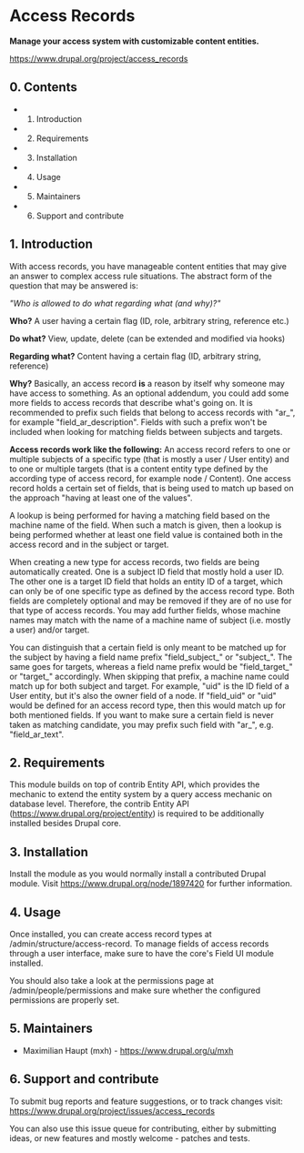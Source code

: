 # Access Records

**Manage your access system with customizable content entities.**

https://www.drupal.org/project/access_records

## 0. Contents

- 1. Introduction
- 2. Requirements
- 3. Installation
- 4. Usage
- 5. Maintainers
- 6. Support and contribute

## 1. Introduction

With access records, you have manageable content entities that may give an
answer to complex access rule situations. The abstract form of the question that
may be answered is:

*"Who is allowed to do what regarding what (and why)?"*

**Who?**
A user having a certain flag (ID, role, arbitrary string, reference etc.)

**Do what?**
View, update, delete (can be extended and modified via hooks)

**Regarding what?**
Content having a certain flag (ID, arbitrary string, reference)

**Why?**
Basically, an access record **is** a reason by itself why someone may have
access to something. As an optional addendum, you could add some more fields
to access records that describe what's going on. It is recommended to prefix
such fields that belong to access records with "ar_", for example
"field_ar_description". Fields with such a prefix won't be included when looking
for matching fields between subjects and targets.

**Access records work like the following:**
An access record refers to one or multiple subjects of a specific type (that is
mostly a user / User entity) and to one or multiple targets (that is a content
entity type defined by the according type of access record, for example node /
Content). One access record holds a certain set of fields, that is being used
to match up based on the approach "having at least one of the values".

A lookup is being performed for having a matching field based on the machine
name of the field. When such a match is given, then a lookup is being performed
whether at least one field value is contained both in the access record and
in the subject or target.

When creating a new type for access records, two fields are being automatically
created. One is a subject ID field that mostly hold a user ID. The other one
is a target ID field that holds an entity ID of a target, which can only be
of one specific type as defined by the access record type. Both fields are
completely optional and may be removed if they are of no use for that type of
access records. You may add further fields, whose machine names may match with
the name of a machine name of subject (i.e. mostly a user) and/or target.

You can distinguish that a certain field is only meant to be matched up for the
subject by having a field name prefix "field_subject_" or "subject_". The same
goes for targets, whereas a field name prefix would be "field_target_" or
"target_" accordingly. When skipping that prefix, a machine name could match
up for both subject and target. For example, "uid" is the ID field of a User
entity, but it's also the owner field of a node. If "field_uid" or "uid" would
be defined for an access record type, then this would match up for both
mentioned fields. If you want to make sure a certain field is never taken as
matching candidate, you may prefix such field with "ar_", e.g. "field_ar_text".

## 2. Requirements

This module builds on top of contrib Entity API, which provides the mechanic
to extend the entity system by a query access mechanic on database level.
Therefore, the contrib Entity API (https://www.drupal.org/project/entity) is
required to be additionally installed besides Drupal core.

## 3. Installation

Install the module as you would normally install a contributed
Drupal module. Visit https://www.drupal.org/node/1897420 for further
information.

## 4. Usage

Once installed, you can create access record types at
/admin/structure/access-record. To manage fields of access records through a
user interface, make sure to have the core's Field UI module installed.

You should also take a look at the permissions page at /admin/people/permissions
and make sure whether the configured permissions are properly set.

## 5. Maintainers

* Maximilian Haupt (mxh) - https://www.drupal.org/u/mxh

## 6. Support and contribute

To submit bug reports and feature suggestions, or to track changes visit:
https://www.drupal.org/project/issues/access_records

You can also use this issue queue for contributing, either by submitting ideas,
or new features and mostly welcome - patches and tests.
